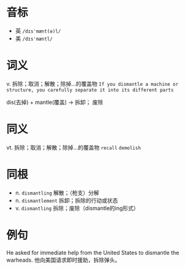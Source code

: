 # 音标

- 英 `/dɪs'mænt(ə)l/`
- 美 `/dɪs'mæntl/`

# 词义

v. 拆除；取消；解散；除掉…的覆盖物
`If you dismantle a machine or structure, you carefully separate it into its different parts`



dis(去掉) + mantle(覆盖) → 拆卸； 废除

# 同义

vt. 拆除；取消；解散；除掉…的覆盖物
`recall` `demolish`

# 同根

- n. `dismantling` 解散；（枪支）分解
- n. `dismantlement` 拆卸；拆除的行动或状态
- v. `dismantling` 拆除；废除（dismantle的ing形式）

# 例句

He asked for immediate help from the United States to dismantle the warheads.
他向美国请求即时援助，拆除弹头。


